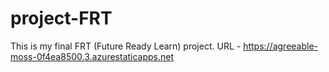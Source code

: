 # project-FRT

This is my final FRT (Future Ready Learn) project. 
URL - https://agreeable-moss-0f4ea8500.3.azurestaticapps.net
